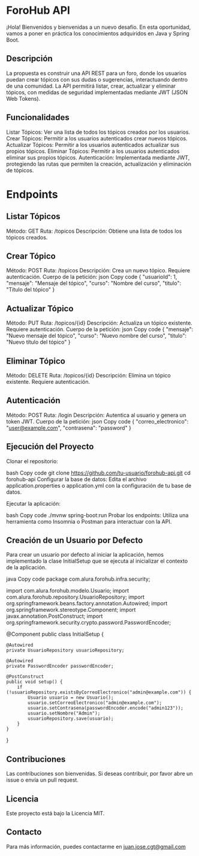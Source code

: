 # ForoHub API
¡Hola! Bienvenidos y bienvenidas a un nuevo desafío. En esta oportunidad, vamos a poner en práctica los conocimientos adquiridos en Java y Spring Boot.

## Descripción
La propuesta es construir una API REST para un foro, donde los usuarios puedan crear tópicos con sus dudas o sugerencias, interactuando dentro de una comunidad. La API permitirá listar, crear, actualizar y eliminar tópicos, con medidas de seguridad implementadas mediante JWT (JSON Web Tokens).

## Funcionalidades
Listar Tópicos: Ver una lista de todos los tópicos creados por los usuarios.
Crear Tópicos: Permitir a los usuarios autenticados crear nuevos tópicos.
Actualizar Tópicos: Permitir a los usuarios autenticados actualizar sus propios tópicos.
Eliminar Tópicos: Permitir a los usuarios autenticados eliminar sus propios tópicos.
Autenticación: Implementada mediante JWT, protegiendo las rutas que permiten la creación, actualización y eliminación de tópicos.
# Endpoints
## Listar Tópicos
Método: GET
Ruta: /topicos
Descripción: Obtiene una lista de todos los tópicos creados.
## Crear Tópico
Método: POST
Ruta: /topicos
Descripción: Crea un nuevo tópico. Requiere autenticación.
Cuerpo de la petición:
json
Copy code
{
  "usuarioId": 1,
  "mensaje": "Mensaje del tópico",
  "curso": "Nombre del curso",
  "titulo": "Título del tópico"
}
## Actualizar Tópico
Método: PUT
Ruta: /topicos/{id}
Descripción: Actualiza un tópico existente. Requiere autenticación.
Cuerpo de la petición:
json
Copy code
{
  "mensaje": "Nuevo mensaje del tópico",
  "curso": "Nuevo nombre del curso",
  "titulo": "Nuevo título del tópico"
}
## Eliminar Tópico
Método: DELETE
Ruta: /topicos/{id}
Descripción: Elimina un tópico existente. Requiere autenticación.
## Autenticación
Método: POST
Ruta: /login
Descripción: Autentica al usuario y genera un token JWT.
Cuerpo de la petición:
json
Copy code
{
  "correo_electronico": "user@example.com",
  "contrasena": "password"
}
## Ejecución del Proyecto
Clonar el repositorio:

bash
Copy code
git clone https://github.com/tu-usuario/forohub-api.git
cd forohub-api
Configurar la base de datos:
Edita el archivo application.properties o application.yml con la configuración de tu base de datos.

Ejecutar la aplicación:

bash
Copy code
./mvnw spring-boot:run
Probar los endpoints:
Utiliza una herramienta como Insomnia o Postman para interactuar con la API.

## Creación de un Usuario por Defecto
Para crear un usuario por defecto al iniciar la aplicación, hemos implementado la clase InitialSetup que se ejecuta al inicializar el contexto de la aplicación.

java
Copy code
package com.alura.forohub.infra.security;

import com.alura.forohub.modelo.Usuario;
import com.alura.forohub.repository.UsuarioRepository;
import org.springframework.beans.factory.annotation.Autowired;
import org.springframework.stereotype.Component;
import javax.annotation.PostConstruct;
import org.springframework.security.crypto.password.PasswordEncoder;

@Component
public class InitialSetup {

    @Autowired
    private UsuarioRepository usuarioRepository;

    @Autowired
    private PasswordEncoder passwordEncoder;

    @PostConstruct
    public void setup() {
        if (!usuarioRepository.existsByCorreoElectronico("admin@example.com")) {
            Usuario usuario = new Usuario();
            usuario.setCorreoElectronico("admin@example.com");
            usuario.setContrasena(passwordEncoder.encode("admin123"));
            usuario.setNombre("Admin");
            usuarioRepository.save(usuario);
        }
    }
}
## Contribuciones
Las contribuciones son bienvenidas. Si deseas contribuir, por favor abre un issue o envía un pull request.

## Licencia
Este proyecto está bajo la Licencia MIT.

## Contacto
Para más información, puedes contactarme en juan.jose.cgt@gmail.com
